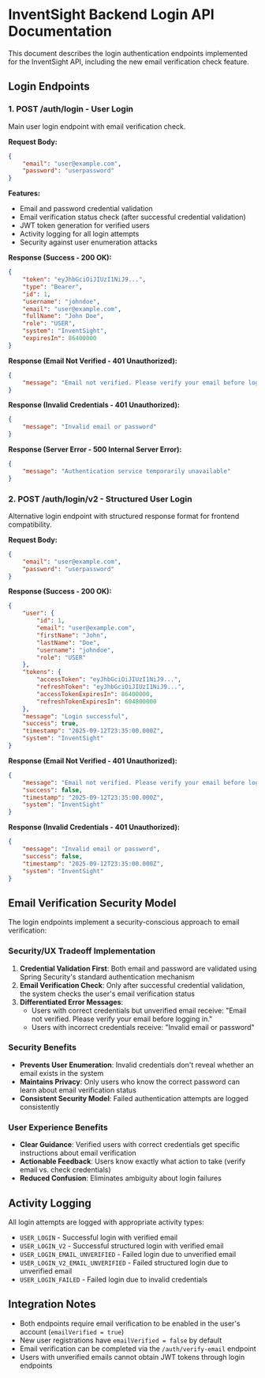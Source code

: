 # InventSight Backend Login API Documentation

This document describes the login authentication endpoints implemented for the InventSight API, including the new email verification check feature.

## Login Endpoints

### 1. POST /auth/login - User Login

Main user login endpoint with email verification check.

**Request Body:**
```json
{
    "email": "user@example.com",
    "password": "userpassword"
}
```

**Features:**
- Email and password credential validation
- Email verification status check (after successful credential validation)
- JWT token generation for verified users
- Activity logging for all login attempts
- Security against user enumeration attacks

**Response (Success - 200 OK):**
```json
{
    "token": "eyJhbGciOiJIUzI1NiJ9...",
    "type": "Bearer",
    "id": 1,
    "username": "johndoe", 
    "email": "user@example.com",
    "fullName": "John Doe",
    "role": "USER",
    "system": "InventSight",
    "expiresIn": 86400000
}
```

**Response (Email Not Verified - 401 Unauthorized):**
```json
{
    "message": "Email not verified. Please verify your email before logging in."
}
```

**Response (Invalid Credentials - 401 Unauthorized):**
```json
{
    "message": "Invalid email or password"
}
```

**Response (Server Error - 500 Internal Server Error):**
```json
{
    "message": "Authentication service temporarily unavailable"
}
```

### 2. POST /auth/login/v2 - Structured User Login

Alternative login endpoint with structured response format for frontend compatibility.

**Request Body:**
```json
{
    "email": "user@example.com",
    "password": "userpassword"
}
```

**Response (Success - 200 OK):**
```json
{
    "user": {
        "id": 1,
        "email": "user@example.com",
        "firstName": "John",
        "lastName": "Doe",
        "username": "johndoe",
        "role": "USER"
    },
    "tokens": {
        "accessToken": "eyJhbGciOiJIUzI1NiJ9...",
        "refreshToken": "eyJhbGciOiJIUzI1NiJ9...",
        "accessTokenExpiresIn": 86400000,
        "refreshTokenExpiresIn": 604800000
    },
    "message": "Login successful",
    "success": true,
    "timestamp": "2025-09-12T23:35:00.000Z",
    "system": "InventSight"
}
```

**Response (Email Not Verified - 401 Unauthorized):**
```json
{
    "message": "Email not verified. Please verify your email before logging in.",
    "success": false,
    "timestamp": "2025-09-12T23:35:00.000Z",
    "system": "InventSight"
}
```

**Response (Invalid Credentials - 401 Unauthorized):**
```json
{
    "message": "Invalid email or password",
    "success": false,
    "timestamp": "2025-09-12T23:35:00.000Z",
    "system": "InventSight"
}
```

## Email Verification Security Model

The login endpoints implement a security-conscious approach to email verification:

### Security/UX Tradeoff Implementation

1. **Credential Validation First**: Both email and password are validated using Spring Security's standard authentication mechanism
2. **Email Verification Check**: Only after successful credential validation, the system checks the user's email verification status
3. **Differentiated Error Messages**: 
   - Users with correct credentials but unverified email receive: "Email not verified. Please verify your email before logging in."
   - Users with incorrect credentials receive: "Invalid email or password"

### Security Benefits

- **Prevents User Enumeration**: Invalid credentials don't reveal whether an email exists in the system
- **Maintains Privacy**: Only users who know the correct password can learn about email verification status
- **Consistent Security Model**: Failed authentication attempts are logged consistently

### User Experience Benefits  

- **Clear Guidance**: Verified users with correct credentials get specific instructions about email verification
- **Actionable Feedback**: Users know exactly what action to take (verify email vs. check credentials)
- **Reduced Confusion**: Eliminates ambiguity about login failures

## Activity Logging

All login attempts are logged with appropriate activity types:

- `USER_LOGIN` - Successful login with verified email
- `USER_LOGIN_V2` - Successful structured login with verified email  
- `USER_LOGIN_EMAIL_UNVERIFIED` - Failed login due to unverified email
- `USER_LOGIN_V2_EMAIL_UNVERIFIED` - Failed structured login due to unverified email
- `USER_LOGIN_FAILED` - Failed login due to invalid credentials

## Integration Notes

- Both endpoints require email verification to be enabled in the user's account (`emailVerified = true`)
- New user registrations have `emailVerified = false` by default
- Email verification can be completed via the `/auth/verify-email` endpoint
- Users with unverified emails cannot obtain JWT tokens through login endpoints
